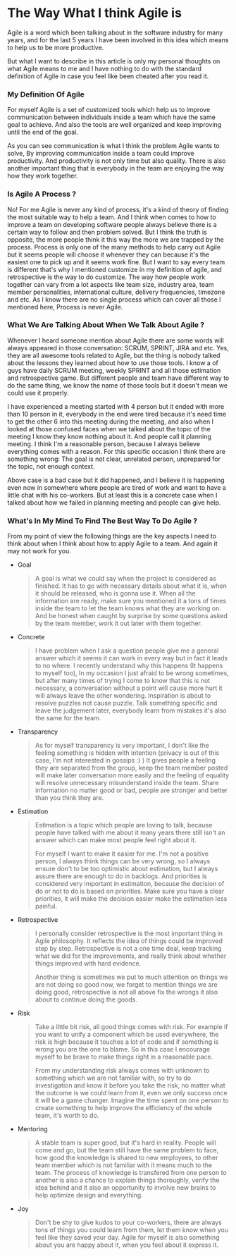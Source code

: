 The Way What I think Agile is
=========

Agile is a word which been talking about in the software industry for many years,
and for the last 5 years I have been involved in this idea which means to help us to be
more productive.

But what I want to describe in this article is only my personal thoughts on what Agile
means to me and I have nothing to do with the standard definition of Agile in case
you feel like been cheated after you read it.

### My Definition Of Agile

For myself Agile is a set of customized tools which help us to improve communication
between individuals inside a team which have the same goal to achieve. And also the
tools are well organized and keep improving until the end of the goal.

As you can see communication is what I think the problem Agile wants to solve, By
improving communication inside a team could improve productivity. And productivity is not
only time but also quality. There is also another important thing that is everybody in the team
are enjoying the way how they work together.

### Is Agile A Process ?

No! For me Agile is never any kind of process, it's a kind of theory of finding
the most suitable way to help a team. And I think when comes to how to improve a team
on developing software people always believe there is a certain way to follow and then
problem solved. But I think the truth is opposite, the more people think it this way
the more we are trapped by the process. Process is only one of the many methods to help
carry out Agile but it seems people will choose it whenever they can because it's the
easiest one to pick up and it seems work fine. But I want to say every team is different
that's why I mentioned customize in my definition of agile, and retrospective is the way
to do customize. The way how people work together can vary from a lot aspects like team size,
industry area, team member personalities, international culture, delivery frequencies,
timezone and etc. As I know there are no single process which can cover all those I mentioned here,
Process is never Agile.

### What We Are Talking About When We Talk About Agile ?

Whenever I heard someone mention about Agile there are some words will always appeared in those
conversation: SCRUM, SPRINT, JIRA and etc. Yes, they are all awesome tools related to Agile,
but the thing is nobody talked about the lessons they learned about how to use those tools.
I know a of guys have daily SCRUM meeting, weekly SPRINT and all those estimation and retrospective game.
But different people and team have different way to do the same thing, we know the name of those
tools but it doesn't mean we could use it properly.

I have experienced a meeting started with 4 person but it ended with more than 10 person in it,
everybody in the end were tired because it's need time to get the other 6 into this meeting during
the meeting, and also when I looked at those confused faces when we talked about the topic of the meeting
I know they know nothing about it. And people call it planning meeting. I think I'm a reasonable
person, because I always believe everything comes with a reason. For this specific occasion I think
there are something wrong: The goal is not clear, unrelated person, unprepared for the topic,
not enough context.

Above case is a bad case but it did happened, and I believe it is happening even now in somewhere
where people are tired of work and want to have a little chat with his co-workers. But at least this
is a concrete case when I talked about how we failed in planning meeting and people can give help.


### What's In My Mind To Find The Best Way To Do Agile ?

From my point of view the following things are the key aspects I need to think about when I
think about how to apply Agile to a team. And again it may not work for you.

* Goal

  > A goal is what we could say when the project is considered as finished. It has to go with necessary details
  > about what it is, when it should be released, who is gonna use it. When all the information are ready, make
  > sure you mentioned it a tons of times inside the team to let the team knows what they are working on.
  > And be honest when caught by surprise by some questions asked by the team member, work it out later with them
  > together.

* Concrete

  > I have problem when I ask a question people give me a general answer which it seems it can work in every way
  > but in fact it leads to no where. I recently understand why this happens (It happens to myself too), In my
  > occasion I just afraid to be wrong sometimes, but after many times of trying I come to know that this is not
  > necessary, a conversation without a point will cause more hurt it will always leave the other wondering.
  > Inspiration is about to resolve puzzles not cause puzzle. Talk something specific and leave the judgement later,
  > everybody learn from mistakes it's also the same for the team.

* Transparency

  > As for myself transparency is very important, I don't like the feeling something is hidden with intention
  > (privacy is out of this case, I'm not interested in gossips :) ) It gives people a feeling they are separated
  > from the group, keep the team member posted will make later conversation more easily and the feeling of equality
  > will resolve unnecessary misunderstand inside the team. Share information no matter good or bad, people are
  > stronger and better than you think they are. 

* Estimation

  > Estimation is a topic which people are loving to talk, because people have talked with me about it many years
  > there still isn't an answer which can make most people feel right about it.
  >
  > For myself I want to make it easier for me. I'm not a positive person, I always think things can be very wrong,
  > so I always ensure don't to be too optimistic about estimation, but I always assure there are enough to do in
  > backlogs. And priorities is considered very important in estimation, because the decision of do or not to do is
  > based on priorities. Make sure you have a clear priorities, it will make the decision easier make the estimation
  > less painful.

* Retrospective

  > I personally consider retrospective is the most important thing in Agile philosophy. It reflects the idea of things
  > could be improved step by step. Retrospective is not a one time deal, keep tracking what we did for the improvements,
  > and really think about whether things improved with hard evidence.
  >
  > Another thing is sometimes we put to much attention on things we are not doing so good now, we forget to mention
  > things we are doing good, retrospective is not all above fix the wrongs it also about to continue doing the goods.

* Risk

  > Take a little bit risk, all good things comes with risk. For example if you want to unify a component which be used
  > everywhere, the risk is high because it touches a lot of code and if something is wrong you are the one to blame. So
  > in this case I encourage myself to be brave to make things right in a reasonable pace.
  >
  > From my understanding risk always comes with unknown to something which we are not familiar with, so try to do investigation
  > and know it before you take the risk, no matter what the outcome is we could learn from it, even we only success once
  > it will be a game changer. Imagine the time spent on one person to create something to help improve the efficiency of
  > the whole team, it's worth to do.

* Mentoring

  > A stable team is super good, but it's hard in reality. People will come and go, but the team still have the same problem
  > to face, how good the knowledge is shared to new employees, to other team member which is not familiar with it means much
  > to the team. The process of knowledge is transfered from one person to another is also a chance to explain things thoroughly,
  > verify the idea behind and it also an opportunity to involve new brains to help optimize design and everything. 

* Joy

  > Don't be shy to give kudos to your co-workers, there are always tons of things you could learn from them, let them
  > know when you feel like they saved your day. Agile for myself is also something about you are happy about it, when you feel
  > about it express it.
